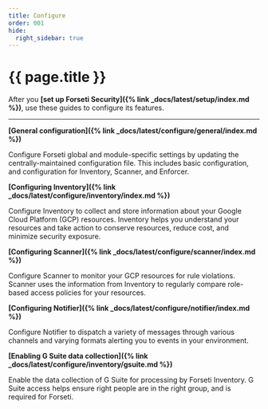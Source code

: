 ```yaml
---
title: Configure
order: 001
hide:
  right_sidebar: true
---
```


# {{ page.title }}

After you **[set up Forseti Security]({% link _docs/latest/setup/index.md %})**,
use these guides to configure its features.

---

**[General configuration]({% link _docs/latest/configure/general/index.md %})**

Configure Forseti global and module-specific settings by updating the centrally-maintained
configuration file. This includes basic configuration, and configuration for Inventory, Scanner,
and Enforcer.

**[Configuring Inventory]({% link _docs/latest/configure/inventory/index.md %})**

Configure Inventory to collect and store information about your Google Cloud Platform (GCP) resources.
Inventory helps you understand your resources and take action to conserve resources, reduce cost, and
minimize security exposure.

**[Configuring Scanner]({% link _docs/latest/configure/scanner/index.md %})**

Configure Scanner to monitor your GCP resources for rule violations. Scanner uses the information
from Inventory to regularly compare role-based access policies for your resources.

**[Configuring Notifier]({% link _docs/latest/configure/notifier/index.md %})**

Configure Notifier to dispatch a variety of messages through various channels and varying formats 
alerting you to events in your environment.

**[Enabling G Suite data collection]({% link _docs/latest/configure/inventory/gsuite.md %})**

Enable the data collection of G Suite for processing by Forseti Inventory. G Suite access helps 
ensure right people are in the right group, and is required for Forseti.
